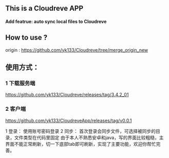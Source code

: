 ## This is a Cloudreve APP 
#### Add featrue: auto sync local files to Cloudreve


## How to use ?

origin : https://github.com/yk133/Cloudreve/tree/merge_origin_new


## 使用方式：

### 1 下载服务端
https://github.com/yk133/Cloudreve/releases/tag/3.4.2_01

### 2 客户端
https://github.com/yk133/CloudreveApp/releases/tag/v0.0.1

1 登录： 使用账号密码登录
2 同步： 首次登录会同步文件，可选择被同步的目录，文件类型在代码里固定
由于本人不熟悉安卓和java，写的界面比较粗糙，主界面不能正常刷新，切一下底部tab即可刷新，实现了主要功能，欢迎你帮忙完善。

